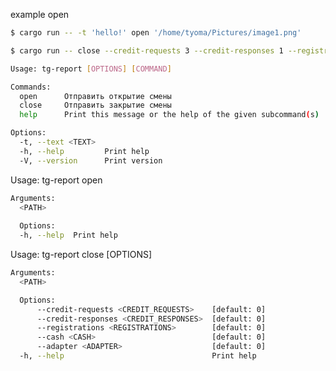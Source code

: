 
example open

```bash
$ cargo run -- -t 'hello!' open '/home/tyoma/Pictures/image1.png'
```

```bash
$ cargo run -- close --credit-requests 3 --credit-responses 1 --registrations 7 --cash 35228 /home/tyoma/Pictures/image1.png
```

```bash
Usage: tg-report [OPTIONS] [COMMAND]
```

```bash
Commands:
  open      Отправить открытие смены
  close     Отправить закрытие смены
  help      Print this message or the help of the given subcommand(s)

Options:
  -t, --text <TEXT>  
  -h, --help         Print help
  -V, --version      Print version
  ```

Usage: tg-report open <PATH>

```bash
Arguments:
  <PATH> 
  
  Options:
  -h, --help  Print help
```

Usage: tg-report close [OPTIONS] <PATH>

```bash
Arguments:
  <PATH>

  Options:
      --credit-requests <CREDIT_REQUESTS>    [default: 0]
      --credit-responses <CREDIT_RESPONSES>  [default: 0]
      --registrations <REGISTRATIONS>        [default: 0]
      --cash <CASH>                          [default: 0]
      --adapter <ADAPTER>                    [default: 0]
  -h, --help                                 Print help
```